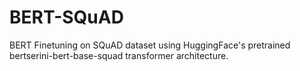 # BERT-SQuAD

BERT Finetuning on SQuAD dataset using HuggingFace's pretrained bertserini-bert-base-squad transformer architecture. 
